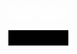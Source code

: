 <p align="center">
  <a href="https://nexusgit.info">
    <img src="./NexusGit.gif" title="<3">
  </a>
</p>
<p align="center">
  <a href="https://nexusgit.info">
    <img src="./DisTrack.gif" title="<3">
  </a>
</p>
